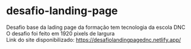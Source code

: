 # desafio-landing-page
Desafio base da lading page da formação tem tecnologia da escola DNC<br>
O desafio foi feito em 1920 pixels de largura<br>
Link do site disponibilizado: https://desafiolandingpagednc.netlify.app/<br>


